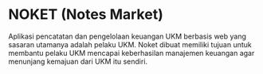 # NOKET (Notes Market)
Aplikasi pencatatan dan pengelolaan keuangan UKM  berbasis web  yang sasaran utamanya adalah pelaku UKM. Noket dibuat memiliki tujuan untuk membantu pelaku UKM mencapai keberhasilan manajemen keuangan agar menunjang kemajuan dari UKM itu sendiri.
